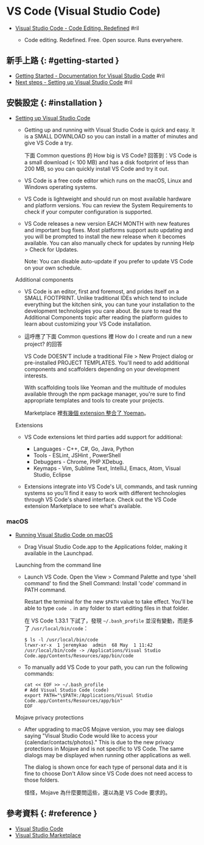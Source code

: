 # VS Code (Visual Studio Code)

  - [Visual Studio Code \- Code Editing\. Redefined](https://code.visualstudio.com/) #ril

      - Code editing. Redefined. Free. Open source. Runs everywhere.

## 新手上路 {: #getting-started }

  - [Getting Started - Documentation for Visual Studio Code](https://code.visualstudio.com/docs) #ril
  - [Next steps - Setting up Visual Studio Code](https://code.visualstudio.com/docs/setup/setup-overview#_next-steps) #ril

## 安裝設定 {: #installation }

  - [Setting up Visual Studio Code](https://code.visualstudio.com/docs/setup/setup-overview)

      - Getting up and running with Visual Studio Code is quick and easy. It is a SMALL DOWNLOAD so you can install in a matter of minutes and give VS Code a try.

        下面 Common questions 的 How big is VS Code? 回答到：VS Code is a small download (< 100 MB) and has a disk footprint of less than 200 MB, so you can quickly install VS Code and try it out.

      - VS Code is a free code editor which runs on the macOS, Linux and Windows operating systems.
      - VS Code is lightweight and should run on most available hardware and platform versions. You can review the System Requirements to check if your computer configuration is supported.

      - VS Code releases a new version EACH MONTH with new features and important bug fixes. Most platforms support auto updating and you will be prompted to install the new release when it becomes available. You can also manually check for updates by running Help > Check for Updates.

        Note: You can disable auto-update if you prefer to update VS Code on your own schedule.

    Additional components

      - VS Code is an editor, first and foremost, and prides itself on a SMALL FOOTPRINT. Unlike traditional IDEs which tend to include everything but the kitchen sink, you can tune your installation to the development technologies you care about. Be sure to read the Additional Components topic after reading the platform guides to learn about customizing your VS Code installation.

      - 這呼應了下面 Common questions 裡 How do I create and run a new project? 的回答

        VS Code DOESN'T include a traditional File > New Project dialog or pre-installed PROJECT TEMPLATES. You'll need to add additional components and scaffolders depending on your development interests.

        With scaffolding tools like Yeoman and the multitude of modules available through the npm package manager, you're sure to find appropriate templates and tools to create your projects.

        Marketplace 裡[有幾個 extension 整合了 Yoeman](https://marketplace.visualstudio.com/search?term=yeoman&target=VSCode)。

    Extensions

      - VS Code extensions let third parties add support for additional:

          - Languages - C++, C#, Go, Java, Python
          - Tools - ESLint, JSHint , PowerShell
          - Debuggers - Chrome, PHP XDebug.
          - Keymaps - Vim, Sublime Text, IntelliJ, Emacs, Atom, Visual Studio, Eclipse

      - Extensions integrate into VS Code's UI, commands, and task running systems so you'll find it easy to work with different technologies through VS Code's shared interface. Check out the VS Code extension Marketplace to see what's available.

### macOS

  - [Running Visual Studio Code on macOS](https://code.visualstudio.com/docs/setup/mac)

      - Drag Visual Studio Code.app to the Applications folder, making it available in the Launchpad.

    Launching from the command line

      - Launch VS Code. Open the View > Command Palette and type 'shell command' to find the Shell Command: Install 'code' command in PATH command.

        Restart the terminal for the new `$PATH` value to take effect. You'll be able to type `code .` in any folder to start editing files in that folder.

        在 VS Code 1.33.1 下試了，發現 `~/.bash_profile` 並沒有變動，而是多了 `/usr/local/bin/code`：

            $ ls -l /usr/local/bin/code
            lrwxr-xr-x  1 jeremykao  admin  68 May  1 11:42 /usr/local/bin/code -> /Applications/Visual Studio Code.app/Contents/Resources/app/bin/code

      - To manually add VS Code to your path, you can run the following commands:

            cat << EOF >> ~/.bash_profile
            # Add Visual Studio Code (code)
            export PATH="\$PATH:/Applications/Visual Studio Code.app/Contents/Resources/app/bin"
            EOF

    Mojave privacy protections

      - After upgrading to macOS Mojave version, you may see dialogs saying "Visual Studio Code would like to access your {calendar/contacts/photos}." This is due to the new privacy protections in Mojave and is not specific to VS Code. The same dialogs may be displayed when running other applications as well.

        The dialog is shown once for each type of personal data and it is fine to choose Don't Allow since VS Code does not need access to those folders.

        怪怪，Mojave 為什麼要問這些，還以為是 VS Code 要求的。

## 參考資料 {: #reference }

  - [Visual Studio Code](https://code.visualstudio.com/)
  - [Visual Studio Marketplace](https://marketplace.visualstudio.com/vscode)

